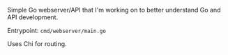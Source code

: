 Simple Go webserver/API that I'm working on to better understand Go and API development.

Entrypoint: `cmd/webserver/main.go`

Uses Chi for routing.
